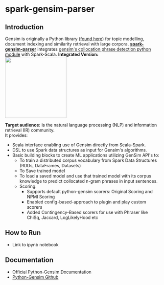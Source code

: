 # spark-gensim-parser

## Introduction
Gensim is originally a Python library ([found here](https://github.com/RaRe-Technologies/gensim)) for topic modelling, document indexing and similarity retrieval with large corpora. [**spark-gensim-parser**](https://github.com/spoddutur/spark-gensim-parser) integrates [gensim's collocation phrase detection python module](https://github.com/RaRe-Technologies/gensim/blob/develop/gensim/models/phrases.py) with Spark-Scala.
**Integrated Version:** <img src="https://user-images.githubusercontent.com/22542670/42492038-13f9f8ec-8435-11e8-830e-9d7152acb421.png" width="200"/>

**Target audience:** is the natural language processing (NLP) and information retrieval (IR) community.
<br/>
It provides:

- Scala interface enabling use of Gensim directly from Scala-Spark.
- DSL to use Spark data structures as input for Gensim's algorithms.
- Basic building blocks to create ML applications utilizing GenSim API's to:
  - To train a distributed corpus vocabulary from Spark Data Structures (RDDs, DataFrames, Datasets)
  - To Save trained model
  - To load a saved model and use that trained model with its corpus knowledge to predict collocated n-gram phrases in input sentences.
  - Scoring:
    - Supports default python-gensim scorers: Original Scoring and NPMI Scoring
    - Enabled config-based-approach to plugin and play custom scorers
    - Added Contingency-Based scorers for use with Phraser like ChiSq, Jaccard, LogLikelyHood etc

## How to Run
- Link to ipynb notebook

## Documentation
- [Official Python-Gensim Documentation](https://radimrehurek.com/gensim/models/phrases.html)
- [Python-Gensim Github](https://github.com/RaRe-Technologies/gensim)

